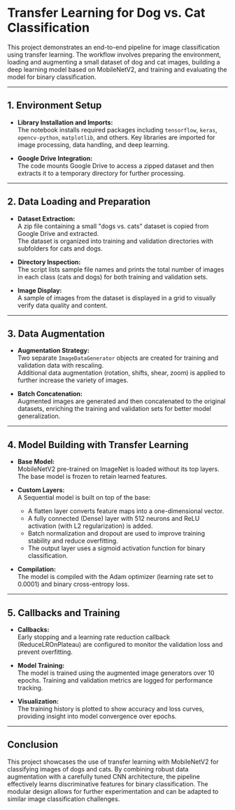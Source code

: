 # Transfer Learning for Dog vs. Cat Classification

This project demonstrates an end-to-end pipeline for image classification using transfer learning. The workflow involves preparing the environment, loading and augmenting a small dataset of dog and cat images, building a deep learning model based on MobileNetV2, and training and evaluating the model for binary classification.

---

## 1. Environment Setup

- **Library Installation and Imports:**  
  The notebook installs required packages including `tensorflow`, `keras`, `opencv-python`, `matplotlib`, and others. Key libraries are imported for image processing, data handling, and deep learning.
  
- **Google Drive Integration:**  
  The code mounts Google Drive to access a zipped dataset and then extracts it to a temporary directory for further processing.

---

## 2. Data Loading and Preparation

- **Dataset Extraction:**  
  A zip file containing a small "dogs vs. cats" dataset is copied from Google Drive and extracted.  
  The dataset is organized into training and validation directories with subfolders for cats and dogs.

- **Directory Inspection:**  
  The script lists sample file names and prints the total number of images in each class (cats and dogs) for both training and validation sets.

- **Image Display:**  
  A sample of images from the dataset is displayed in a grid to visually verify data quality and content.

---

## 3. Data Augmentation

- **Augmentation Strategy:**  
  Two separate `ImageDataGenerator` objects are created for training and validation data with rescaling.  
  Additional data augmentation (rotation, shifts, shear, zoom) is applied to further increase the variety of images.
  
- **Batch Concatenation:**  
  Augmented images are generated and then concatenated to the original datasets, enriching the training and validation sets for better model generalization.

---

## 4. Model Building with Transfer Learning

- **Base Model:**  
  MobileNetV2 pre-trained on ImageNet is loaded without its top layers. The base model is frozen to retain learned features.
  
- **Custom Layers:**  
  A Sequential model is built on top of the base:
  - A flatten layer converts feature maps into a one-dimensional vector.
  - A fully connected (Dense) layer with 512 neurons and ReLU activation (with L2 regularization) is added.
  - Batch normalization and dropout are used to improve training stability and reduce overfitting.
  - The output layer uses a sigmoid activation function for binary classification.

- **Compilation:**  
  The model is compiled with the Adam optimizer (learning rate set to 0.0001) and binary cross-entropy loss.

---

## 5. Callbacks and Training

- **Callbacks:**  
  Early stopping and a learning rate reduction callback (ReduceLROnPlateau) are configured to monitor the validation loss and prevent overfitting.

- **Model Training:**  
  The model is trained using the augmented image generators over 10 epochs. Training and validation metrics are logged for performance tracking.

- **Visualization:**  
  The training history is plotted to show accuracy and loss curves, providing insight into model convergence over epochs.

---

## Conclusion

This project showcases the use of transfer learning with MobileNetV2 for classifying images of dogs and cats. By combining robust data augmentation with a carefully tuned CNN architecture, the pipeline effectively learns discriminative features for binary classification. The modular design allows for further experimentation and can be adapted to similar image classification challenges.


